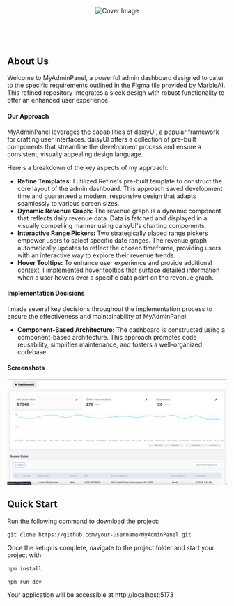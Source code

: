 <div align="center" style="margin: 30px;">



![Cover Image](https://refine.ams3.cdn.digitaloceanspaces.com/blog/2023-09-06-daisy-ui-panel/daisyui.jpg "Cover Image")


<br />
<br />


<br />
</div>



## About Us
<p>Welcome to MyAdminPanel, a powerful admin dashboard designed to cater to the specific requirements outlined in the Figma file provided by MarbleAI. This refined repository integrates a sleek design with robust functionality to offer an enhanced user experience.</p>

<h4>Our Approach</h4>

MyAdminPanel leverages the capabilities of daisyUI, a popular framework for crafting user interfaces. daisyUI offers a collection of pre-built components that streamline the development process and ensure a consistent, visually appealing design language. 

Here's a breakdown of the key aspects of my approach:

* **Refine Templates:** I utilized Refine's pre-built template to construct the core layout of the admin dashboard. This approach saved development time and guaranteed a modern, responsive design that adapts seamlessly to various screen sizes.
* **Dynamic Revenue Graph:** The revenue graph is a dynamic component that reflects daily revenue data. Data is fetched and displayed in a visually compelling manner using daisyUI's charting components.
* **Interactive Range Pickers:** Two strategically placed range pickers empower users to select specific date ranges. The revenue graph automatically updates to reflect the chosen timeframe, providing users with an interactive way to explore their revenue trends.
* **Hover Tooltips:** To enhance user experience and provide additional context, I implemented hover tooltips that surface detailed information when a user hovers over a specific data point on the revenue graph.

<h4>Implementation Decisions</h4>

I made several key decisions throughout the implementation process to ensure the effectiveness and maintainability of MyAdminPanel:

* **Component-Based Architecture:** The dashboard is constructed using a component-based architecture. This approach promotes code reusability, simplifies maintenance, and fosters a well-organized codebase.

<h4>Screenshots</h4>

![](Project-Images/image.png)

## Quick Start

Run the following command to download the project:

```
git clone https://github.com/your-username/MyAdminPanel.git
```

Once the setup is complete, navigate to the project folder and start your project with:
```
npm install
```

```
npm run dev
```

Your application will be accessible at http://localhost:5173


